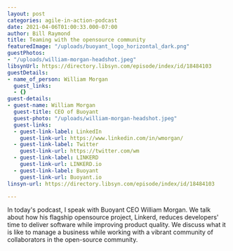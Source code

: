 ```yaml
---
layout: post
categories: agile-in-action-podcast
date: 2021-04-06T01:00:33.000-07:00
author: Bill Raymond
title: Teaming with the opensource community
featuredImage: "/uploads/buoyant_logo_horizontal_dark.png"
guestPhotos:
- "/uploads/william-morgan-headshot.jpeg"
libsynUrl: https://directory.libsyn.com/episode/index/id/18484103
guestDetails:
- name_of_person: William Morgan
  guest_links:
  - {}
guest-details:
- guest-name: William Morgan
  guest-title: CEO of Buoyant
  guest-photo: "/uploads/william-morgan-headshot.jpeg"
  guest-links:
  - guest-link-label: LinkedIn
    guest-link-url: https://www.linkedin.com/in/wmorgan/
  - guest-link-label: Twitter
    guest-link-url: https://twitter.com/wm
  - guest-link-label: LINKERD
    guest-link-url: LINKERD.io
  - guest-link-label: Buoyant
    guest-link-url: Buoyant.io
linsyn-url: https://directory.libsyn.com/episode/index/id/18484103

---
```

In today's podcast, I speak with Buoyant CEO William Morgan. We talk about how his flagship opensource project, Linkerd, reduces developers' time to deliver software while improving product quality. We discuss what it is like to manage a business while working with a vibrant community of collaborators in the open-source community.
